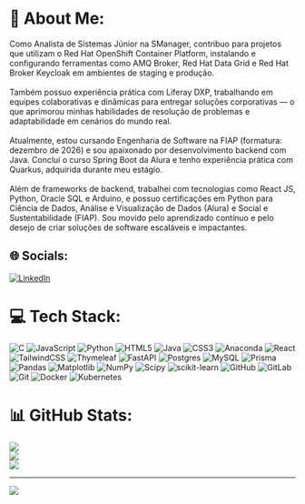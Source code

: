 # 💫 About Me:
Como Analista de Sistemas Júnior na SManager, contribuo para projetos que utilizam o Red Hat OpenShift Container Platform, instalando e configurando ferramentas como AMQ Broker, Red Hat Data Grid e Red Hat Broker Keycloak em ambientes de staging e produção.
<br><br>
Também possuo experiência prática com Liferay DXP, trabalhando em equipes colaborativas e dinâmicas para entregar soluções corporativas — o que aprimorou minhas habilidades de resolução de problemas e adaptabilidade em cenários do mundo real.
<br><br>
Atualmente, estou cursando Engenharia de Software na FIAP (formatura: dezembro de 2026) e sou apaixonado por desenvolvimento backend com Java. Concluí o curso Spring Boot da Alura e tenho experiência prática com Quarkus, adquirida durante meu estágio.
<br><br>
Além de frameworks de backend, trabalhei com tecnologias como React JS, Python, Oracle SQL e Arduino, e possuo certificações em Python para Ciência de Dados, Análise e Visualização de Dados (Alura) e Social e Sustentabilidade (FIAP). Sou movido pelo aprendizado contínuo e pelo desejo de criar soluções de software escaláveis ​e impactantes.


## 🌐 Socials:
[![LinkedIn](https://img.shields.io/badge/LinkedIn-%230077B5.svg?logo=linkedin&logoColor=white)](https://linkedin.com/in/https://www.linkedin.com/in/sarah-ribeiro-da-silva-0469a8267/) 

# 💻 Tech Stack:
![C](https://img.shields.io/badge/c-%2300599C.svg?style=for-the-badge&logo=c&logoColor=white) ![JavaScript](https://img.shields.io/badge/javascript-%23323330.svg?style=for-the-badge&logo=javascript&logoColor=%23F7DF1E) ![Python](https://img.shields.io/badge/python-3670A0?style=for-the-badge&logo=python&logoColor=ffdd54) ![HTML5](https://img.shields.io/badge/html5-%23E34F26.svg?style=for-the-badge&logo=html5&logoColor=white) ![Java](https://img.shields.io/badge/java-%23ED8B00.svg?style=for-the-badge&logo=openjdk&logoColor=white) ![CSS3](https://img.shields.io/badge/css3-%231572B6.svg?style=for-the-badge&logo=css3&logoColor=white) ![Anaconda](https://img.shields.io/badge/Anaconda-%2344A833.svg?style=for-the-badge&logo=anaconda&logoColor=white) ![React](https://img.shields.io/badge/react-%2320232a.svg?style=for-the-badge&logo=react&logoColor=%2361DAFB) ![TailwindCSS](https://img.shields.io/badge/tailwindcss-%2338B2AC.svg?style=for-the-badge&logo=tailwind-css&logoColor=white) ![Thymeleaf](https://img.shields.io/badge/Thymeleaf-%23005C0F.svg?style=for-the-badge&logo=Thymeleaf&logoColor=white) ![FastAPI](https://img.shields.io/badge/FastAPI-005571?style=for-the-badge&logo=fastapi) ![Postgres](https://img.shields.io/badge/postgres-%23316192.svg?style=for-the-badge&logo=postgresql&logoColor=white) ![MySQL](https://img.shields.io/badge/mysql-4479A1.svg?style=for-the-badge&logo=mysql&logoColor=white) ![Prisma](https://img.shields.io/badge/Prisma-3982CE?style=for-the-badge&logo=Prisma&logoColor=white) ![Pandas](https://img.shields.io/badge/pandas-%23150458.svg?style=for-the-badge&logo=pandas&logoColor=white) ![Matplotlib](https://img.shields.io/badge/Matplotlib-%23ffffff.svg?style=for-the-badge&logo=Matplotlib&logoColor=black) ![NumPy](https://img.shields.io/badge/numpy-%23013243.svg?style=for-the-badge&logo=numpy&logoColor=white) ![Scipy](https://img.shields.io/badge/SciPy-%230C55A5.svg?style=for-the-badge&logo=scipy&logoColor=%white) ![scikit-learn](https://img.shields.io/badge/scikit--learn-%23F7931E.svg?style=for-the-badge&logo=scikit-learn&logoColor=white) ![GitHub](https://img.shields.io/badge/github-%23121011.svg?style=for-the-badge&logo=github&logoColor=white) ![GitLab](https://img.shields.io/badge/gitlab-%23181717.svg?style=for-the-badge&logo=gitlab&logoColor=white) ![Git](https://img.shields.io/badge/git-%23F05033.svg?style=for-the-badge&logo=git&logoColor=white) ![Docker](https://img.shields.io/badge/docker-%230db7ed.svg?style=for-the-badge&logo=docker&logoColor=white) ![Kubernetes](https://img.shields.io/badge/kubernetes-%23326ce5.svg?style=for-the-badge&logo=kubernetes&logoColor=white)
# 📊 GitHub Stats:
![](https://github-readme-stats.vercel.app/api?username=Sarah-Ribeiro&theme=dark&hide_border=false&include_all_commits=false&count_private=false)<br/>
![](https://github-readme-streak-stats.herokuapp.com/?user=Sarah-Ribeiro&theme=dark&hide_border=false)<br/>
![](https://github-readme-stats.vercel.app/api/top-langs/?username=Sarah-Ribeiro&theme=dark&hide_border=false&include_all_commits=false&count_private=false&layout=compact)

---
[![](https://visitcount.itsvg.in/api?id=Sarah-Ribeiro&icon=0&color=0)](https://visitcount.itsvg.in)

<!-- Proudly created with GPRM ( https://gprm.itsvg.in ) -->
